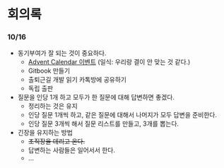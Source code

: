 # 회의록

### 10/16

* 동기부여가 잘 되는 것이 중요하다.
  * [Advent Calendar 이벤트](https://wiki.linecorp.com/display/devrel/2019+LINE+Engineering+Blog+Advent+Calendar) \(일식: 우리랑 결이 안 맞는 것 같다.\)
  * Gitbook 만들기
  * 출퇴근길 개발 읽기 카톡방에 공유하기
  * 독립 출판
* 질문을 인당 1개 하고 모두가 한 질문에 대해 답변하면 좋겠다.
  * 정리하는 것은 유지
  * 인당 질문 1개씩 하고, 같은 질문에 대해서 나머지가 모두 답변을 준비한다.
  * 인당 질문 3개씩 해서 질문 리스트를 만들고, 3개를 뽑는다.
* 긴장을 유지하는 방법
  * ~~조직장을 데리고 온다.~~
  * 답변하는 사람들은 일어서서 한다.
  * ...

